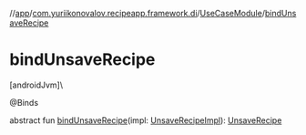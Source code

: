 //[app](../../../index.md)/[com.yuriikonovalov.recipeapp.framework.di](../index.md)/[UseCaseModule](index.md)/[bindUnsaveRecipe](bind-unsave-recipe.md)

# bindUnsaveRecipe

[androidJvm]\

@Binds

abstract fun [bindUnsaveRecipe](bind-unsave-recipe.md)(impl: [UnsaveRecipeImpl](../../com.yuriikonovalov.recipeapp.application.usecases/-unsave-recipe-impl/index.md)): [UnsaveRecipe](../../com.yuriikonovalov.recipeapp.application.usecases/-unsave-recipe/index.md)
